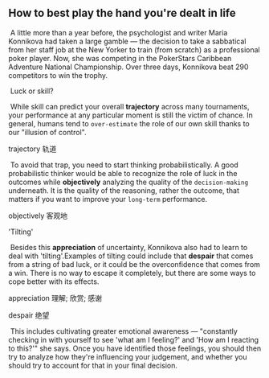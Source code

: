 ## How to best play the hand you're dealt in life

​		A little more than a year before, the psychologist and writer Maria Konnikova had taken a large gamble — the decision to take a sabbatical from her staff job at the New Yorker to train (from scratch) as a professional poker player. Now, she was competing in the PokerStars Caribbean Adventure National Championship. Over three days, Konnikova beat 290 competitors to win the trophy.

​		Luck or skill?

​		While skill can predict your overall **trajectory** across many tournaments, your performance at any particular moment is still the victim of chance. In general, humans tend to `over-estimate` the role of our own skill thanks to our "illusion of control".

trajectory  轨道

​		To avoid that trap, you need to start thinking probabilistically. A good probabilistic thinker would be able to recognize the role of luck in the outcomes while **objectively** analyzing the quality of the `decision-making` underneath. It is the quality of the reasoning, rather the outcome, that matters if you want to improve your `long-term` performance.

objectively  客观地

'Tilting'

​		Besides this **appreciation** of uncertainty, Konnikova also had to learn to deal with 'tilting'.Examples of tilting could include that **despair** that comes from a string of bad luck, or it could be the overconfidence that comes from a win. There is no way to escape it completely, but there are some ways to cope better with its effects.

appreciation  理解; 欣赏; 感谢

despair  绝望

​		This includes cultivating greater emotional awareness — "constantly checking in with yourself to see 'what am I feeling?' and 'How am I reacting to this?'" she says. Once you have identified those feelings, you should then try to analyze how they're influencing your judgement, and whether you should try to account for that in your final decision.